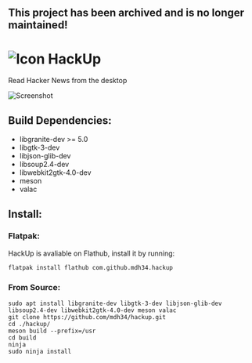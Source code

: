 ##  This project has been archived and is no longer maintained!

# ![Icon](https://github.com/mdh34/hackup/raw/master/data/icons/64/com.github.mdh34.hackup.svg?sanitize=true) HackUp


Read Hacker News from the desktop

![Screenshot](https://raw.githubusercontent.com/mdh34/hackup/master/data/images/screenshot-1.png)

## Build Dependencies:
 - libgranite-dev >= 5.0
 - libgtk-3-dev
 - libjson-glib-dev
 - libsoup2.4-dev
 - libwebkit2gtk-4.0-dev
 - meson
 - valac

## Install:
### Flatpak:
 HackUp is avaliable on Flathub, install it by running:
 ```
 flatpak install flathub com.github.mdh34.hackup
 ```
### From Source:
```
sudo apt install libgranite-dev libgtk-3-dev libjson-glib-dev libsoup2.4-dev libwebkit2gtk-4.0-dev meson valac
git clone https://github.com/mdh34/hackup.git
cd ./hackup/
meson build --prefix=/usr
cd build
ninja
sudo ninja install
```
